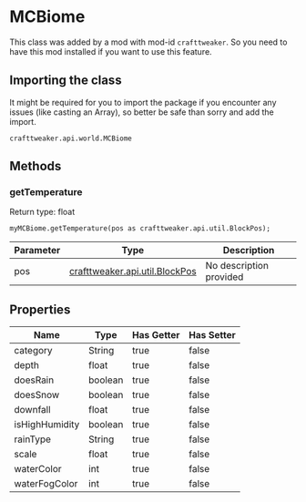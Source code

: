 # MCBiome

This class was added by a mod with mod-id `crafttweaker`. So you need to have this mod installed if you want to use this feature.

## Importing the class
It might be required for you to import the package if you encounter any issues (like casting an Array), so better be safe than sorry and add the import.  
```zenscript
crafttweaker.api.world.MCBiome
```

## Methods
### getTemperature

Return type: float

```zenscript
myMCBiome.getTemperature(pos as crafttweaker.api.util.BlockPos);
```

| Parameter | Type | Description |
|-----------|------|-------------|
| pos | [crafttweaker.api.util.BlockPos](/vanilla/api/util/BlockPos) | No description provided |



## Properties

| Name | Type | Has Getter | Has Setter |
|------|------|------------|------------|
| category | String | true | false |
| depth | float | true | false |
| doesRain | boolean | true | false |
| doesSnow | boolean | true | false |
| downfall | float | true | false |
| isHighHumidity | boolean | true | false |
| rainType | String | true | false |
| scale | float | true | false |
| waterColor | int | true | false |
| waterFogColor | int | true | false |

